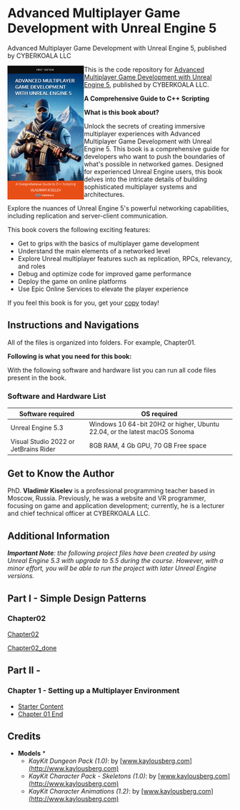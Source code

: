 # Advanced Multiplayer Game Development with Unreal Engine 5	
Advanced Multiplayer Game Development with Unreal Engine 5, published by CYBERKOALA LLC

<a href="https://cyberkoalastudios.com/products/advanced-multiplayer-game-development-with-unreal-engine-5"><img src="/BookCoverAdvancedMPGameDevWithUE5_2.jpg" alt="Advanced Multiplayer Game Development with Unreal Engine 5" height="300px" align="left"></a>

This is the code repository for [Advanced Multiplayer Game Development with Unreal Engine 5](https://cyberkoalastudios.com/products/advanced-multiplayer-game-development-with-unreal-engine-5), published by CYBERKOALA LLC.

**A Comprehensive Guide to C++ Scripting**

<b>What is this book about?</b>

Unlock the secrets of creating immersive multiplayer experiences with Advanced Multiplayer Game Development with Unreal Engine 5. This book is a comprehensive guide for developers who want to push the boundaries of what's possible in networked games. Designed for experienced Unreal Engine users, this book delves into the intricate details of building sophisticated multiplayer systems and architectures.

Explore the nuances of Unreal Engine 5's powerful networking capabilities, including replication and server-client communication.

This book covers the following exciting features:

* Get to grips with the basics of multiplayer game development
* Understand the main elements of a networked level
* Explore Unreal multiplayer features such as replication, RPCs, relevancy, and roles
* Debug and optimize code for improved game performance
* Deploy the game on online platforms
* Use Epic Online Services to elevate the player experience
  
If you feel this book is for you, get your [copy](https://cyberkoalastudios.com/products/advanced-multiplayer-game-development-with-unreal-engine-5) today!


## Instructions and Navigations
All of the files is organized into folders. For example, Chapter01.


**Following is what you need for this book:**

With the following software and hardware list you can run all code files present in the book.

### Software and Hardware List
| Software required                    | OS required                         |
| ------------------------------------ | ----------------------------------- |
| Unreal Engine 5.3                    | Windows 10 64-bit 20H2 or higher, Ubuntu 22.04, or the latest macOS Sonoma |
| Visual Studio 2022 or JetBrains Rider| 8GB RAM, 4 Gb GPU, 70 GB Free space |


## Get to Know the Author
PhD. **Vladimir Kiselev** is a professional programming teacher based in Moscow, Russia. Previously, he was a website and VR programmer, focusing on game and application development; currently, he is a lecturer and chief technical officer at CYBERKOALA LLC. 

## Additional Information

_**Important Note**: the following project files have been created by using Unreal Engine 5.3 with upgrade to 5.5 during the course. However, with a minor effort, you will be able to run the project with later Unreal Engine versions._

## Part I - Simple Design Patterns
### Chapter02

[Chapter02](https://github.com/CyberKoalaStudios/Advanced-Multiplayer-Game-Development-With-Unreal-Engine-5/tree/main/Part-I/Chapter02)

[Chapter02_done](https://github.com/CyberKoalaStudios/Advanced-Multiplayer-Game-Development-With-Unreal-Engine-5/blob/main/Part-I/Chapter02_done.zip)

## Part II - 
### Chapter 1 - Setting up a Multiplayer Environment

* [Starter Content](https://github.com/CyberKoalaStudios/Advanced-Multiplayer-Game-Development-With-Unreal-Engine-5/releases/download/us-starter-content/StarterContent.zip) 
* [Chapter 01 End](https://github.com/CyberKoalaStudios/Multiplayer-Game-Development-With-Unreal-Engine-5/releases/download/us-chapter-04-end/chapter-04-end.zip) 

## Credits

* **Models**
   *   
   * _KayKit Dungeon Pack (1.0)_: by [www.kaylousberg.com](http://www.kaylousberg.com)
   * _KayKit Character Pack - Skeletons (1.0)_: by [www.kaylousberg.com](http://www.kaylousberg.com)
   * _KayKit Character Animations (1.2)_:  by [www.kaylousberg.com](http://www.kaylousberg.com)

